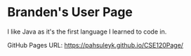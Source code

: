 # Branden's User Page

I like Java as it's the first language I learned to code in.

GitHub Pages URL: https://pahsuleyk.github.io/CSE120Page/

